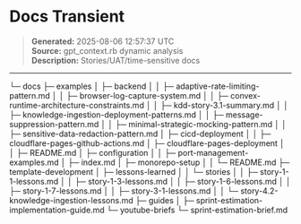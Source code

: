 # Docs Transient

> **Generated:** 2025-08-06 12:57:37 UTC  
> **Source:** gpt_context.rb dynamic analysis  
> **Description:** Stories/UAT/time-sensitive docs

---

└─ docs
├─ examples
│ ├─ backend
│ │ ├─ adaptive-rate-limiting-pattern.md
│ │ ├─ browser-log-capture-system.md
│ │ ├─ convex-runtime-architecture-constraints.md
│ │ ├─ kdd-story-3.1-summary.md
│ │ ├─ knowledge-ingestion-deployment-patterns.md
│ │ ├─ message-suppression-pattern.md
│ │ ├─ minimal-strategic-mocking-pattern.md
│ │ ├─ sensitive-data-redaction-pattern.md
│ ├─ cicd-deployment
│ │ ├─ cloudflare-pages-github-actions.md
│ ├─ cloudflare-pages-deployment
│ │ ├─ README.md
│ ├─ configuration
│ │ ├─ port-management-examples.md
│ ├─ index.md
│ ├─ monorepo-setup
│ │ └─ README.md
├─ template-development
│ ├─ lessons-learned
│ │ └─ stories
│ │ ├─ story-1-1-lessons.md
│ │ ├─ story-1-3-lessons.md
│ │ ├─ story-1-6-lessons.md
│ │ ├─ story-1-7-lessons.md
│ │ ├─ story-3-1-lessons.md
│ │ └─ story-4.2-knowledge-ingestion-lessons.md
├─ guides
│ ├─ sprint-estimation-implementation-guide.md
└─ youtube-briefs
└─ sprint-estimation-brief.md
